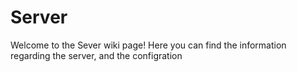 # Server


Welcome to the Sever wiki page! Here you can find the information regarding the server, and the configration